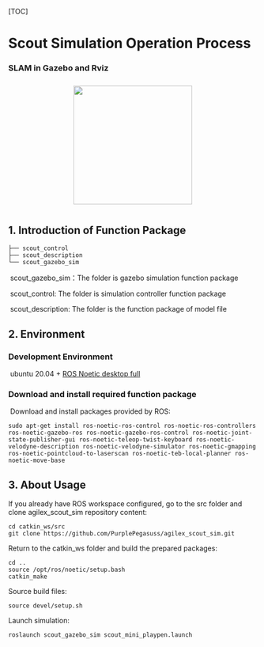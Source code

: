 [TOC]

# Scout Simulation Operation Process

### SLAM in Gazebo and Rviz
<p align = "center">
  <img src = "animations/Gazebo_sim_edited.gif" height = "240px" style="margin:10px 10px">
</p>

## 1.	Introduction of Function Package

```
├── scout_control
├── scout_description
└── scout_gazebo_sim
```

​	scout_gazebo_sim：The folder is gazebo simulation function package

​	scout_control: The folder is simulation controller function package

​	scout_description: The folder is the function package of model file

## 2.	Environment

### Development Environment

​	ubuntu 20.04 + [ROS Noetic desktop full](http://wiki.ros.org/noetic/Installation/Ubuntu)

### Download and install required function package

​	Download and install packages provided by ROS:

```
sudo apt-get install ros-noetic-ros-control ros-noetic-ros-controllers ros-noetic-gazebo-ros ros-noetic-gazebo-ros-control ros-noetic-joint-state-publisher-gui ros-noetic-teleop-twist-keyboard ros-noetic-velodyne-description ros-noetic-velodyne-simulator ros-noetic-gmapping ros-noetic-pointcloud-to-laserscan ros-noetic-teb-local-planner ros-noetic-move-base
```

## 3.	About Usage
If you already have ROS workspace configured, go to the src folder and clone agilex_scout_sim repository content:
```
cd catkin_ws/src
git clone https://github.com/PurplePegasuss/agilex_scout_sim.git
```
Return to the catkin_ws folder and build the prepared packages:
```
cd ..
source /opt/ros/noetic/setup.bash
catkin_make
```
Source build files:
```
source devel/setup.sh
```
Launch simulation:
```
roslaunch scout_gazebo_sim scout_mini_playpen.launch
```
